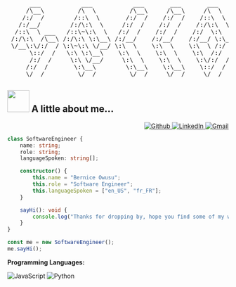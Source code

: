 <pre>
      ___           ___           ___       ___       ___     
     /\__\         /\  \         /\__\     /\__\     /\  \    
    /:/  /        /::\  \       /:/  /    /:/  /    /::\  \   
   /:/__/        /:/\:\  \     /:/  /    /:/  /    /:/\:\  \  
  /::\  \ ___   /::\~\:\  \   /:/  /    /:/  /    /:/  \:\  \ 
 /:/\:\  /\__\ /:/\:\ \:\__\ /:/__/    /:/__/    /:/__/ \:\__\
 \/__\:\/:/  / \:\~\:\ \/__/ \:\  \    \:\  \    \:\  \ /:/  /
      \::/  /   \:\ \:\__\    \:\  \    \:\  \    \:\  /:/  / 
      /:/  /     \:\ \/__/     \:\  \    \:\  \    \:\/:/  /  
     /:/  /       \:\__\        \:\__\    \:\__\    \::/  /   
     \/__/         \/__/         \/__/     \/__/     \/__/    
</pre>

## <img src="https://media.giphy.com/media/mGcNjsfWAjY5AEZNw6/giphy.gif" width="50"> A little about me...  

<div align="right">
  <a href="https://github.com/bernice-owusu">
    <img src="https://img.shields.io/badge/-Github-000?style=flat&logo=Github&logoColor=white" alt="Github">
  </a>
  <a href="https://www.linkedin.com/in//bernice-owusu">
    <img src="https://img.shields.io/badge/-LinkedIn-blue?style=flat&logo=Linkedin&logoColor=white" alt="LinkedIn">
  </a>
  <a href="mailto:adjoa.bernie@gmail.com">
    <img src="https://img.shields.io/badge/-Gmail-c14438?style=flat&logo=Gmail&logoColor=white" alt="Gmail">
  </a>
</div>


```typescript
class SoftwareEngineer {
    name: string;
    role: string;
    languageSpoken: string[];

    constructor() {
        this.name = "Bernice Owusu";
        this.role = "Software Engineer";
        this.languageSpoken = ["en_US", "fr_FR"];
    }

    sayHi(): void {
        console.log("Thanks for dropping by, hope you find some of my work interesting.");
    }
}

const me = new SoftwareEngineer();
me.sayHi();
```

**Programming Languages:**

![JavaScript](https://img.shields.io/badge/Code-JavaScript-informational?style=flat&logo=javascript&color=F7DF1E)
![Python](https://img.shields.io/badge/Code-Python-informational?style=flat&logo=python&color=3776AB)



